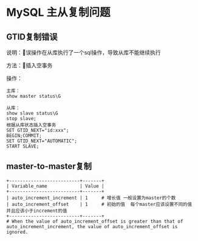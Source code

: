 # MySQL 主从复制问题
## GTID复制错误
说明：误操作在从库执行了一个sql操作，导致从库不能继续执行

方法：插入空事务

操作：
```
主库：
show master status\G

从库：
show slave status\G
stop slave;
根据从库状态插入空事务
SET GTID_NEXT="id:xxx";
BEGIN;COMMIT;
SET GTID_NEXT="AUTOMATIC";
START SLAVE;
```

## master-to-master复制
```
+--------------------------+-------+
| Variable_name            | Value |
+--------------------------+-------+
| auto_increment_increment | 1     # 增长值 一般设置为master的个数
| auto_increment_offset    | 1     # 初始的值  每个master应该设置不同的值 并且应该小于increment的值
+--------------------------+-------+
# When the value of auto_increment_offset is greater than that of auto_increment_increment, the value of auto_increment_offset is ignored.
```

